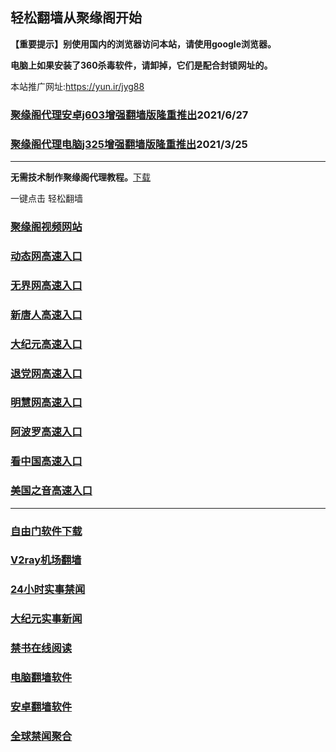 ## 轻松翻墙从聚缘阁开始

**【重要提示】别使用国内的浏览器访问本站，请使用google浏览器。**

**电脑上如果安装了360杀毒软件，请卸掉，它们是配合封锁网址的。**

本站推广网址:https://yun.ir/jyg88

### [聚缘阁代理安卓j603增强翻墙版隆重推出](https://gitlab.com/juyuange/2/-/raw/master/j603.apk)2021/6/27

### [聚缘阁代理电脑j325增强翻墙版隆重推出](https://gitlab.com/juyuange/2/-/raw/master/j325dn.rar)2021/3/25

***



**无需技术制作聚缘阁代理教程。**[下载](https://gitlab.com/j25414/jyg/-/raw/master/jygdl.rar)

一键点击 轻松翻墙




### [聚缘阁视频网站](https://v3.bfttu.ga/)

### [动态网高速入口](https://88u.bfttu.tk/creee/y444p)

### [无界网高速入口](https://88u.bfttu.tk/acccuu/u12t)

### [新唐人高速入口](https://88u.bfttu.tk/yyyyk/u5t)

### [大纪元高速入口](https://88u.bfttu.tk/uuuuuy/d7t)

### [退党网高速入口](https://88u.bfttu.tk/xxee/d8t)

### [明慧网高速入口](https://88u.bfttu.tk/xxwww/d3e)

### [阿波罗高速入口](https://88u.bfttu.tk/xxoo/e13a)

### [看中国高速入口](https://88u.bfttu.tk/xtte/a11n)

### [美国之音高速入口](https://88u.bfttu.tk/cccyy/a18m)

***






### [自由门软件下载](https://git.io/skyfree)

### [V2ray机场翻墙](https://github.com/bannedbook/fanqiang/wiki/V2ray%E6%9C%BA%E5%9C%BA)

### [24小时实事禁闻](https://github.com/fyvn2199/djy/blob/master/gb/n24hr.md?dfh#1)

### [大纪元实事新闻](https://github.com/fyvn2199/djy/blob/master/gb/nsc413.md?dfh#1)

### [禁书在线阅读](https://github.com/txyzum203/djy/blob/master/gb/9p.md?flntdtv#1)

### [电脑翻墙软件](https://github.com/Alvin9999/new-pac/wiki)

### [安卓翻墙软件](https://git.io/afq)

### [全球禁闻聚合](https://github.com/gfw-breaker/banned-news1/blob/master/README.md)












